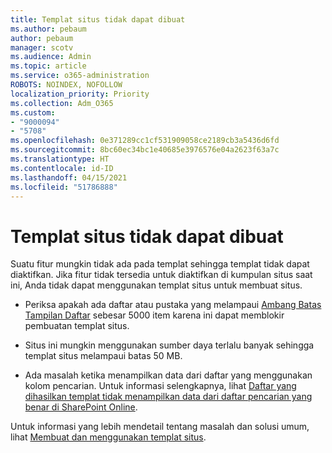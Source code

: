 ```yaml
---
title: Templat situs tidak dapat dibuat
ms.author: pebaum
author: pebaum
manager: scotv
ms.audience: Admin
ms.topic: article
ms.service: o365-administration
ROBOTS: NOINDEX, NOFOLLOW
localization_priority: Priority
ms.collection: Adm_O365
ms.custom:
- "9000094"
- "5708"
ms.openlocfilehash: 0e371289cc1cf531909058ce2189cb3a5436d6fd
ms.sourcegitcommit: 8bc60ec34bc1e40685e3976576e04a2623f63a7c
ms.translationtype: HT
ms.contentlocale: id-ID
ms.lasthandoff: 04/15/2021
ms.locfileid: "51786888"
---
```

# <a name="site-template-cannot-be-created"></a>Templat situs tidak dapat dibuat

Suatu fitur mungkin tidak ada pada templat sehingga templat tidak dapat diaktifkan. Jika fitur tidak tersedia untuk diaktifkan di kumpulan situs saat ini, Anda tidak dapat menggunakan templat situs untuk membuat situs.

- Periksa apakah ada daftar atau pustaka yang melampaui [Ambang Batas Tampilan Daftar](https://support.office.com/article/Manage-large-lists-and-libraries-in-SharePoint-B8588DAE-9387-48C2-9248-C24122F07C59) sebesar 5000 item karena ini dapat memblokir pembuatan templat situs.

- Situs ini mungkin menggunakan sumber daya terlalu banyak sehingga templat situs melampaui batas 50 MB.

- Ada masalah ketika menampilkan data dari daftar yang menggunakan kolom pencarian. Untuk informasi selengkapnya, lihat [Daftar yang dihasilkan templat tidak menampilkan data dari daftar pencarian yang benar di SharePoint Online](https://docs.microsoft.com/sharepoint/support/lists-and-libraries/template-generated-list-incorrect-data).

Untuk informasi yang lebih mendetail tentang masalah dan solusi umum, lihat [Membuat dan menggunakan templat situs](https://support.office.com/article/Create-and-use-site-templates-60371B0F-00E0-4C49-A844-34759EBDD989).
